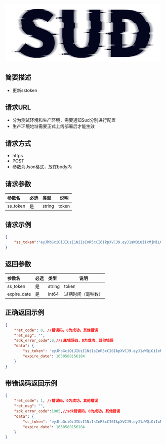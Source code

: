 #

![SUD](../../Resource/logo.png)

## 简要描述

- 更新sstoken

## 请求URL

- 分为测试环境和生产环境，需要通知Sud分别进行配置
- 生产环境地址需要正式上线部署后才能生效

## 请求方式
- https
- POST
- 参数为Json格式，放在body内

## 请求参数

|参数名|必选|类型|说明|
|:----|:---|:-----|-----|
|ss_token|是|string|token|

## 请求示例

```json
{
    "ss_token":"eyJhbGciOiJIUzI1NiIsInR5cCI6IkpXVCJ9.eyJ1aWQiOiIxMjMiLCJleHAiOjE2MzA0MTc4NDksImFwcF9pZCI6ImFwcElEIn0.BWFAf7-Bi20KsFIjnQcF2ET1RNhoZRhoWa-VOxYbPuY"
}
```

## 返回参数

|参数名|必选|类型|说明|
|:----|:---|:-----|-----|
|ss_token|是|string|token|
|expire_date|是|int64|过期时间（毫秒数）|

## 正确返回示例

```json
{
    "ret_code": 0, //错误码，0为成功，其他错误
    "ret_msg": "",
    "sdk_error_code":0,//sdk错误码，0为成功，其他错误
    "data": {
        "ss_token": "eyJhbGciOiJIUzI1NiIsInR5cCI6IkpXVCJ9.eyJ1aWQiOiIxMzgwMTAwMTc3MTUwMzQ1MjY2IiwiZXhwIjoxNjMwNTgwMTU2LCJhcHBfaWQiOiJhcHBJRCJ9.A9VAOC2ltCn_6pVn3jA8zHBos6QQs0_1_RnxsuK9M44",
        "expire_date": 1630580156184
    }
}
```

## 带错误码返回示例

```json
{
    "ret_code": 1, //错误码，0为成功，其他错误
    "ret_msg": "",
    "sdk_error_code":1005,//sdk错误码，0为成功，其他错误
    "data": {
        "ss_token": "eyJhbGciOiJIUzI1NiIsInR5cCI6IkpXVCJ9.eyJ1aWQiOiIxMzgwMTAwMTc3MTUwMzQ1MjY2IiwiZXhwIjoxNjMwNTgwMTU2LCJhcHBfaWQiOiJhcHBJRCJ9.A9VAOC2ltCn_6pVn3jA8zHBos6QQs0_1_RnxsuK9M44",
        "expire_date": 1630580156184
    }
}
```
